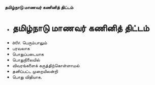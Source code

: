 **தமிழ்நாடு மாணவர் கணினித் திட்டம்**
- # தமிழ்நாடு மாணவர் கணினித் திட்டம்
- adv. பெரும்பாலும்
- பரவலாக
- பொதுப்படையாக
- பொதுநிலையில்
- விவரங்களைக் கருத்திற்கொள்ளாமல்
- தனிப்பட்ட முறையிலன்றி
- பொது விதியாக.

